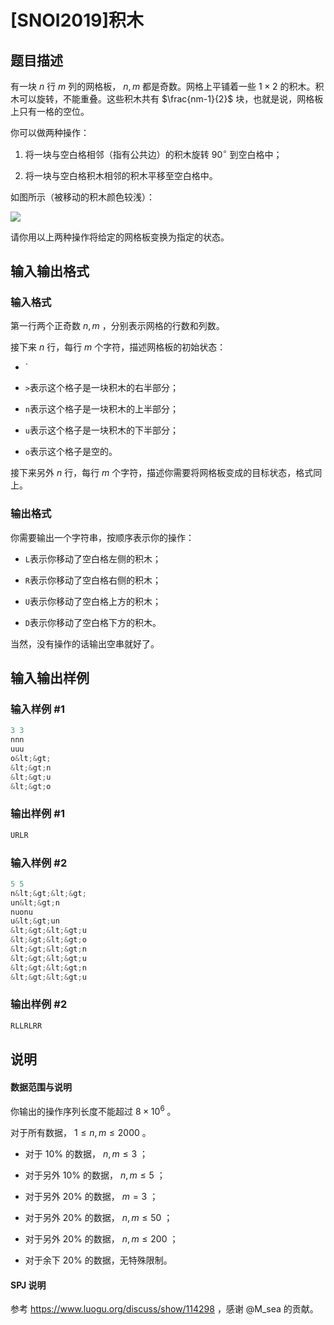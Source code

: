 # [SNOI2019]积木

## 题目描述

有一块 $n$ 行 $m$ 列的网格板， $n,m$ 都是奇数。网格上平铺着一些 $1\times 2$ 的积木。积木可以旋转，不能重叠。这些积木共有 $\frac{nm-1}{2}$ 块，也就是说，网格板上只有一格的空位。

你可以做两种操作：

1. 将一块与空白格相邻（指有公共边）的积木旋转 $90^\circ$ 到空白格中；

2. 将一块与空白格积木相邻的积木平移至空白格中。

如图所示（被移动的积木颜色较浅）：

![](https://cdn.luogu.com.cn/upload/pic/58669.png)

请你用以上两种操作将给定的网格板变换为指定的状态。

## 输入输出格式

### 输入格式

第一行两个正奇数 $n,m$ ，分别表示网格的行数和列数。

接下来 $n$ 行，每行 $m$ 个字符，描述网格板的初始状态：

- `

- `>`表示这个格子是一块积木的右半部分；

- `n`表示这个格子是一块积木的上半部分；

- `u`表示这个格子是一块积木的下半部分；

- `o`表示这个格子是空的。

接下来另外 $n$ 行，每行 $m$ 个字符，描述你需要将网格板变成的目标状态，格式同上。

### 输出格式

你需要输出一个字符串，按顺序表示你的操作：

- `L`表示你移动了空白格左侧的积木；

- `R`表示你移动了空白格右侧的积木；

- `U`表示你移动了空白格上方的积木；

- `D`表示你移动了空白格下方的积木。

当然，没有操作的话输出空串就好了。

## 输入输出样例

### 输入样例 #1

```cpp
3 3
nnn
uuu
o&lt;&gt;
&lt;&gt;n
&lt;&gt;u
&lt;&gt;o
```


### 输出样例 #1

```cpp
URLR
```


### 输入样例 #2

```cpp
5 5
n&lt;&gt;&lt;&gt;
un&lt;&gt;n
nuonu
u&lt;&gt;un
&lt;&gt;&lt;&gt;u
&lt;&gt;&lt;&gt;o
&lt;&gt;&lt;&gt;n
&lt;&gt;&lt;&gt;u
&lt;&gt;&lt;&gt;n
&lt;&gt;&lt;&gt;u
```


### 输出样例 #2

```cpp
RLLRLRR
```


## 说明

#### 数据范围与说明

你输出的操作序列长度不能超过 $8\times 10^6$ 。

对于所有数据， $1\leq n,m\leq 2000$ 。

- 对于 $10\%$ 的数据， $n,m\leq 3$ ；

- 对于另外 $10\%$ 的数据， $n,m\leq 5$ ；

- 对于另外 $20\%$ 的数据， $m=3$ ；

- 对于另外 $20\%$ 的数据， $n,m\leq 50$ ；

- 对于另外 $20\%$ 的数据， $n,m\leq 200$ ；

- 对于余下 $20\%$ 的数据，无特殊限制。

#### SPJ 说明

参考 https://www.luogu.org/discuss/show/114298 ，感谢 @M_sea 的贡献。

